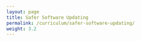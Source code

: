 ```yaml
---
layout: page
title: Safer Software Updating
permalink: /curriculum/safer-software-updating/
weight: 3.2
---
```

